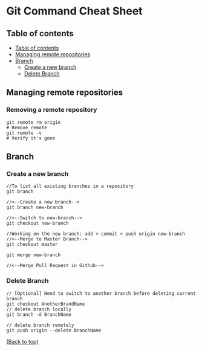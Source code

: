 # Git Command Cheat Sheet
## Table of contents

- [Table of contents](#table-of-contents)
- [Managing remote repositories](managing-remote-repositories)
- [Branch](#branch)
  - [Create a new branch](#create-a-new-branch)
  - [Delete Branch](#delete-branch)


## Managing remote repositories
### Removing a remote repository
```git
git remote rm origin
# Remove remote
git remote -v
# Verify it's gone
```

## Branch
### Create a new branch

```git
//To list all existing branches in a repository
git branch

//<--Create a new branch-->
git branch new-branch

//<--Switch to new-branch-->
git checkout new-branch

//Working on the new branch: add > commit > push origin new-branch
//<--Merge to Master Branch-->
git checkout master

git merge new-branch

//<--Merge Pull Request in Github-->
```
### Delete Branch
```Git
// [Optional] Need to switch to another branch before deleting current branch
git checkout AnotherBrandName
// delete branch locally
git branch -d BranchName

// delete branch remotely
git push origin --delete BranchName
```

[(Back to top)](#table-of-contents)
